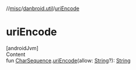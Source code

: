 //[misc](../index.md)/[danbroid.util](index.md)/[uriEncode](uri-encode.md)



# uriEncode  
[androidJvm]  
Content  
fun [CharSequence](https://kotlinlang.org/api/latest/jvm/stdlib/kotlin/-char-sequence/index.html).[uriEncode](uri-encode.md)(allow: [String](https://kotlinlang.org/api/latest/jvm/stdlib/kotlin/-string/index.html)?): [String](https://kotlinlang.org/api/latest/jvm/stdlib/kotlin/-string/index.html)  



